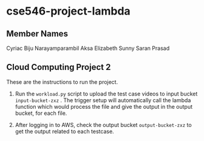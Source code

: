 # cse546-project-lambda

## Member Names
Cyriac Biju Narayamparambil
Aksa Elizabeth Sunny
Saran Prasad

## Cloud Computing Project 2

These are the instructions to run the project.

1. Run the `workload.py` script to upload the test case videos to input bucket `input-bucket-zxz` . The trigger setup will automatically call the lambda function which would process the file and give the output in the output bucket, for each file.

2. After logging in to AWS, check the output bucket `output-bucket-zxz` to get the output related to each testcase.
